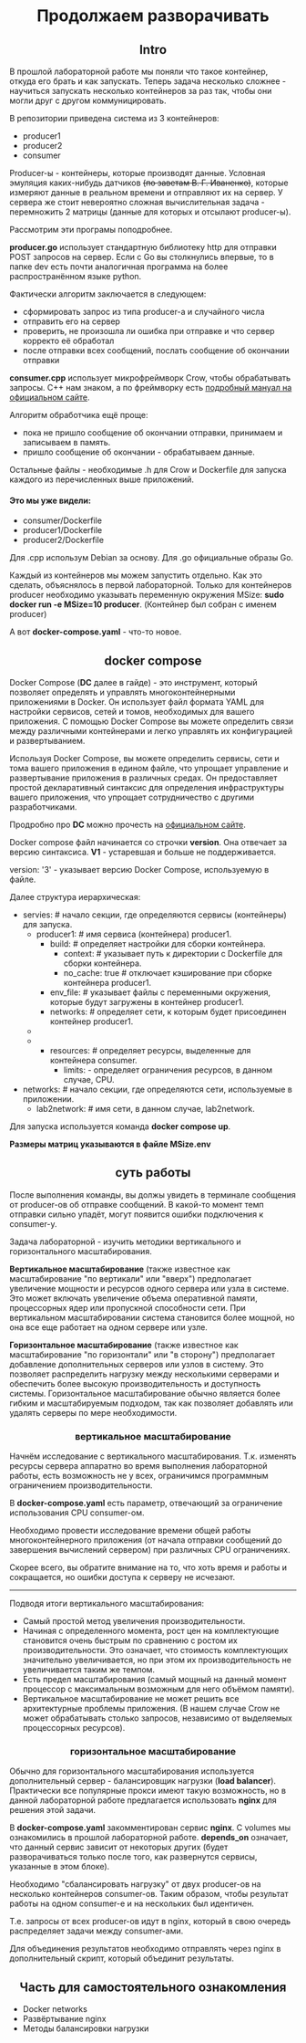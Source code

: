 # <div align="center"> Продолжаем разворачивать


## <div align="center"> Intro 

В прошлой лабораторной работе мы поняли что такое контейнер, откуда его брать и как запускать. Теперь задача несколько сложнее - научиться запускать несколько контейнеров за раз так, чтобы они могли друг с другом коммуницировать.

В репозитории приведена система из 3 контейнеров:
- producer1
- producer2
- consumer

Producer-ы - контейнеры, которые производят данные. Условная эмуляция каких-нибудь датчиков ~~(по заветам В. Г. Иваненко)~~, которые измеряют данные в реальном времени и отправляют их на сервер. У сервера же стоит невероятно сложная вычислительная задача - перемножить 2 матрицы (данные для которых и отсылают producer-ы).

Рассмотрим эти програмы поподробнее.

**producer.go** использует стандартную библиотеку http для отправки POST запросов на сервер. Если с Go вы столкнулись впервые, то в папке dev есть почти аналогичная программа на более распространённом языке python.

Фактически алгоритм заключается в следующем:
- сформировать запрос из типа producer-а и случайного числа
- отправить его на сервер
- проверить, не произошла ли ошибка при отправке и что сервер корректо её обработал
- после отправки всех сообщений, послать сообщение об окончании отправки

**consumer.cpp** использует микрофреймворк Crow, чтобы обрабатывать запросы. С++ нам знаком, а по фреймворку есть [подробный мануал на официальном сайте](https://crowcpp.org/master/). 

Алгоритм обработчика ещё проще:
- пока не пришло сообщение об окончании отправки, принимаем и записываем в память.
- пришло сообщение об окончании - обрабатываем данные.

Остальные файлы - необходимые .h для Crow и Dockerfile для запуска каждого из перечисленных выше приложений.

#### Это мы уже видели:
- consumer/Dockerfile
- producer1/Dockerfile
- producer2/Dockerfile

Для .cpp использум Debian за основу. Для .go официальные образы Go.

Каждый из контейнеров мы можем запустить отдельно. Как это сделать, объяснялось в первой лабораторной. Только для контейнеров producer необходимо указывать переменную окружения MSize: **sudo docker run -e MSize=10 producer**. (Контейнер был собран с именем producer)

А вот **docker-compose.yaml** - что-то новое.

## <div align="center"> docker compose 

Docker Compose (**DC** далее в гайде) - это инструмент, который позволяет определять и управлять многоконтейнерными приложениями в Docker. Он использует файл формата YAML для настройки сервисов, сетей и томов, необходимых для вашего приложения. С помощью Docker Compose вы можете определить связи между различными контейнерами и легко управлять их конфигурацией и развертыванием.

Используя Docker Compose, вы можете определить сервисы, сети и тома вашего приложения в едином файле, что упрощает управление и развертывание приложения в различных средах. Он предоставляет простой декларативный синтаксис для определения инфраструктуры вашего приложения, что упрощает сотрудничество с другими разработчиками.

Продробно про **DC** можно прочесть на [официальном сайте](https://docs.docker.com/compose/).

Docker compose файл начинается со строчки **version**. Она отвечает за версию синтаксиса. **V1** - устаревшая и больше не поддерживается.

version: '3' - указывает версию Docker Compose, используемую в файле.

Далее структура иерархическая:
- servies: # начало секции, где определяются сервисы (контейнеры) для запуска.
  - producer1: # имя сервиса (контейнера) producer1.
    - build: # определяет настройки для сборки контейнера.
      - context: # указывает путь к директории с Dockerfile для сборки контейнера.
      - no_cache: true # отключает кэширование при сборке контейнера producer1.
    - env_file: # указывает файлы с переменными окружения, которые будут загружены в контейнер producer1. 
    - networks: # определяет сети, к которым будет присоединен контейнер producer1.
  -
  -
    - resources: # определяет ресурсы, выделенные для контейнера consumer.
      - limits: - определяет ограничения ресурсов, в данном случае, CPU.
- networks: # начало секции, где определяются сети, используемые в приложении.
  - lab2network: # имя сети, в данном случае, lab2network.

Для запуска используется команда **docker compose up**.

**Размеры матриц указываются в файле MSize.env**

## <div align="center"> суть работы

После выполнения команды, вы должы увидеть в терминале сообщения от producer-ов об отправке сообщений. В какой-то момент темп отправки сильно упадёт, могут появится ошибки подключения к consumer-у. 

Задача лабораторной - изучить методики вертикального и горизонтального масштабирования.

**Вертикальное масштабирование** (также известное как масштабирование "по вертикали" или "вверх") предполагает увеличение мощности и ресурсов одного сервера или узла в системе. Это может включать увеличение объема оперативной памяти, процессорных ядер или пропускной способности сети. При вертикальном масштабировании система становится более мощной, но она все еще работает на одном сервере или узле.

**Горизонтальное масштабирование** (также известное как масштабирование "по горизонтали" или "в сторону") предполагает добавление дополнительных серверов или узлов в систему. Это позволяет распределить нагрузку между несколькими серверами и обеспечить более высокую производительность и доступность системы. Горизонтальное масштабирование обычно является более гибким и масштабируемым подходом, так как позволяет добавлять или удалять серверы по мере необходимости.

### <div align="center"> вертикальное масштабирование

Начнём исследование с вертикального масштабирования. Т.к. изменять ресурсы сервера аппаратно во время выполнения лабораторной работы, есть возможность не у всех, ограничимся программным ограничением производительности.

В **docker-compose.yaml** есть параметр, отвечающий за ограничение использования CPU consumer-ом.

Необходимо провести исследование времени общей работы многоконтейнерного приложения (от начала отправки сообщений до завершения вычислений сервером) при различных CPU ограничениях.

Скорее всего, вы обратите внимание на то, что хоть время и работы и сокращается, но ошибки доступа к серверу не исчезают.

---

Подводя итоги вертикального масштабирования:
- Самый простой метод увеличения производительности.
- Начиная с определенного момента, рост цен на комплектующие становится очень быстрым по сравнению с ростом их производительности. Это означает, что стоимость комплектующих значительно увеличивается, но при этом их производительность не увеличивается таким же темпом.
- Есть предел масштабирования (самый мощный на данный момент процессор с максимальным возможным для него объёмом памяти).
- Вертикальное масштабирование не может решить все архитектурные проблемы приложения. (В нашем случае Crow не может обрабатывать столько запросов, независимо от выделяемых процессорных ресурсов).

### <div align="center"> горизонтальное масштабирование

Обычно для горизонтального масштабирования используется дополнительный сервер - балансировщик нагрузки (**load balancer**). Практически все популярные прокси имеют такую возможность, но в данной лабораторной работе предлагается использовать **nginx** для решения этой задачи. 

В **docker-compose.yaml** закомментирован сервис **nginx**. С volumes мы ознакомились в прошлой лабораторной работе. **depends_on** означает, что данный сервис зависит от некоторых других (будет разворачиваться только после того, как развернутся сервисы, указанные в этом блоке).

Необходимо "сбалансировать нагрузку" от двух producer-ов на несколько контейнеров consumer-ов. Таким образом, чтобы результат работы на одном consumer-e и на нескольких был идентичен. 

Т.е. запросы от всех producer-ов идут в nginx, который в свою очередь распределяет задачи между consumer-ами.

Для объединения результатов необходимо отправлять через nginx в дополнительный скрипт, который объединит результаты.

## <div align="center">  Часть для самостоятельного ознакомления

- Docker networks
- Развёртывание nginx
- Методы балансировки нагрузки
